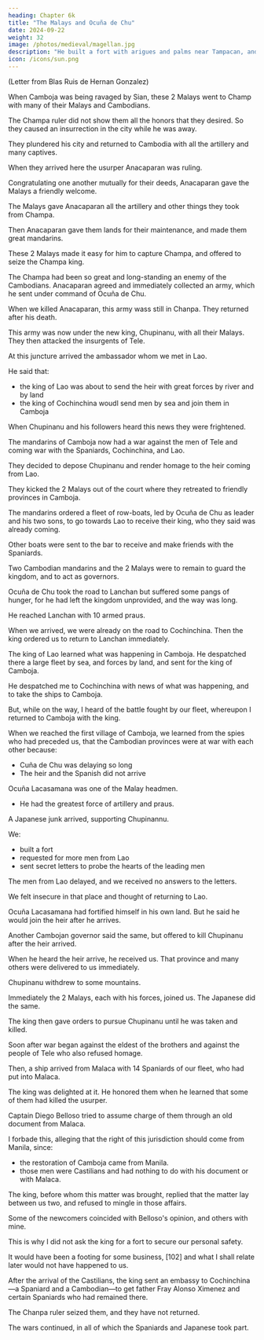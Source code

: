 ```yaml
---
heading: Chapter 6k
title: "The Malays and Ocuña de Chu"
date: 2024-09-22
weight: 32
image: /photos/medieval/magellan.jpg
description: "He built a fort with arigues and palms near Tampacan, and founded a Spanish settlement which he named Murcia"
icon: /icons/sun.png
---
```


(Letter from Blas Ruis de Hernan Gonzalez)


When Camboja was being ravaged by Sian, these 2 Malays went to Champ with many of their Malays and  Cambodians.

The Champa ruler did not show them all the honors that they desired. So they caused an insurrection in the city while he was away.

They plundered his city and returned to Cambodia with all the artillery and many captives. 

When they arrived here the usurper Anacaparan was ruling.

Congratulating one another mutually for their deeds, Anacaparan gave the Malays a friendly welcome.

The Malays gave Anacaparan all the artillery and other things they took from Champa.

Then Anacaparan gave them lands for their maintenance, and made them great mandarins.

These 2 Malays made it easy for him to capture Champa, and offered to seize the Champa king.

The Champa had been so great and long-standing an enemy of the Cambodians. Anacaparan agreed and immediately collected an army, which he sent under command of Ocuña de Chu.

When we killed Anacaparan, this army wass still in Chanpa. They returned after his death.

This army was now under the new king, Chupinanu, with all their Malays. They then attacked the insurgents of Tele.

At this juncture arrived the ambassador whom we met in Lao.

 <!-- as we reached Lanchan.  -->

He said that:
- the king of Lao was about to send the heir with great forces by river and by land
- the king of Cochinchina woudl send men by sea and join them in Camboja

<!--   was going to help us restore the heir.

we had remained there and that our purpose was to ask for the lawful heir of Camboja in order to take him to our ships and transport him to his kingdom;
 in this undertaking; that we had entered Lao with that report;

, where we would declare war and inflict severe punishment upon whomsoever would not render homage.  -->

When Chupinanu and his followers heard this news they were frightened.

<!--  and consequently each thought only of himself.

A few days later it was reported from the bar that four Spanish ships had entered, accompanied by many galleys from Cochinchina. This report was either a vision that some had seen, or was a fiction; and we have been unable to clarify the matter to this very day. At any rate, on hearing this news, these people confirmed as true the entire report of the ambassador who had fled.  -->

The mandarins of Camboja now had a war against the men of Tele and coming war with the Spaniards, Cochinchina, and Lao.

They decided to depose Chupinanu and render homage to the heir coming from Lao.

They kicked the 2 Malays out of the court where they retreated to friendly provinces in Camboja. 

<!-- For this purpose they communicated with the two Malays and together with them attacked the king with his brothers and turned them out of the realm. The two elder brothers fled separately, each to the province where he thought to find more friends.  -->

The mandarins ordered a fleet of row-boats, led by Ocuña de Chu as leader and his two sons, to go towards Lao to receive their king, who they said was already coming.

Other boats were sent to the bar to receive and make friends with the Spaniards.

<!-- , and make friendly terms with them, sending for that purpose certain Spaniards there. -->

Two Cambodian mandarins and the 2 Malays were to remain to guard the kingdom, and to act as governors. 

<!-- The Spaniards went to the bar, but, finding nothing, returned. -->

Ocuña de Chu took the road to Lanchan but suffered some pangs of hunger, for he had left the kingdom unprovided, and the way was long. 

<!-- Lao, but seeing that he did not meet his king, or hear any news of him, resolved to go to Lanchan and ask for him.

He continued his march, but  -->

<!-- On account of this some of his men deserted, but at last  -->

He reached Lanchan with 10 armed praus. 

<!-- Lao was thrown into great confusion imagining that he was coming to make war.

, they abandoned their villages and property, and fled to the mountains. But on seeing that he was coming on a peaceful mission, they lost their apprehension.  -->

When we arrived, we were already on the road to Cochinchina. Then the king ordered us to return to Lanchan immediately. 

The king of Lao learned what was happening in Camboja. He despatched there a large fleet by sea, and forces by land, and sent for the king of Camboja.

He despatched me to Cochinchina with news of what was happening, and to take the ships to Camboja.

But, while on the way, I heard of the battle fought by our fleet, whereupon I returned to Camboja with the king.

When we reached the first village of Camboja, we learned from the spies who had preceded us, that the Cambodian provinces were at war with each other because:
- Cuña de Chu was delaying so long
- The heir and the Spanish did not arrive


<!-- as the news of the ships had been untrue, and  was delaying so long, the provinces where the two brothers sought shelter had proclaimed them kings, and were at war with one another

The people of Tele had come to fight with the governors, who were divided into factions -->

<!-- ; and that each man obeyed whom he pleased.  -->

<!-- The sea and land forces were collected together at the point where this news had been received, and it was found that they were not sufficient to make a warlike entry. -->

Ocuña Lacasamana was one of the Malay headmen.
- He had the greatest force of artillery and praus.

A Japanese junk arrived, supporting Chupinannu.


We:
- built a fort
- requested for more men from Lao
- sent secret letters to probe the hearts of the leading men

The men from Lao delayed, and we received no answers to the letters. 

We felt insecure in that place and thought of returning to Lao.

Ocuña Lacasamana had fortified himself in his own land. But he said he would join the heir after he arrives. 

 <!-- saying that he was on their side, although he had rendered homage to Chupinanu—a feigned promise because he had seen the king's delay—but that as soon as the king entered the land he would join his party. -->


Another Cambojan governor said the same, but offered to kill Chupinanu after the heir arrived. 

When he heard the heir arrive, he received us. That province and many others were delivered to us immediately. 

<!--  to the effect that, although he had rendered homage to Chupinanu, yet, if the king would come to him, he would attack , and depose or kill him. 

For that he said that he had four thousand men fortified with himself on a hill. 

He sent one of his relatives with this message. All trusted in this man, and immediately we set out for that place. When the above-mentioned man learned of the king's approach, he attacked the other king and routed him; then he came out to  -->

Chupinanu withdrew to some mountains. 

Immediately the 2 Malays, each with his forces, joined us. The Japanese did the same.

The king then gave orders to pursue Chupinanu until he was taken and killed.

<!-- Then he seized another man who was acting as judge in another province and put him to death.  -->

Soon after war began against the eldest of the brothers and against the people of Tele who also refused homage. 

Then, a ship arrived from Malaca with 14 Spaniards of our fleet, who had put into Malaca.

The king was delighted at it. He honored them when he learned that some of them had killed the usurper.

<!-- They were esteemed and respected in an extraordinary manner by the whole kingdom.  -->

Captain Diego Belloso tried to assume charge of them through an old document from Malaca.

I forbade this, alleging that the right of this jurisdiction should come from Manila, since:
- the restoration of Camboja came from Manila. 
- those men were Castilians and had nothing to do with his document or with Malaca.

The king, before whom this matter was brought, replied that the matter lay between us two, and refused to mingle in those affairs.

Some of the newcomers coincided with Belloso's opinion, and others with mine.

 <!-- Thus we have gone on until now.  -->

This is why I did not ask the king for a fort to secure our personal safety. 

It would have been a footing for some business, [102] and what I shall relate later would not have happened to us.

After the arrival of the Castilians, the king sent an embassy to Cochinchina—a Spaniard and a Cambodian—to get father Fray Alonso Ximenez and certain Spaniards who had remained there.

The Chanpa ruler seized them, and they have not returned.

The wars continued, in all of which the Spaniards and Japanese took part.
